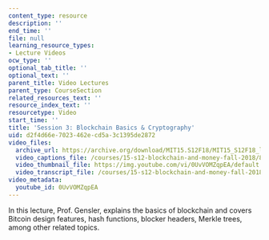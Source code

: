 ```yaml
---
content_type: resource
description: ''
end_time: ''
file: null
learning_resource_types:
- Lecture Videos
ocw_type: ''
optional_tab_title: ''
optional_text: ''
parent_title: Video Lectures
parent_type: CourseSection
related_resources_text: ''
resource_index_text: ''
resourcetype: Video
start_time: ''
title: 'Session 3: Blockchain Basics & Cryptography'
uid: d2f4d66e-7023-462e-cd5a-3c1395de2872
video_files:
  archive_url: https://archive.org/download/MIT15.S12F18/MIT15_S12F18_lec03_300k.mp4
  video_captions_file: /courses/15-s12-blockchain-and-money-fall-2018/85efa6a54a105e7a86ac67bf2aab224b_0UvVOMZqpEA.vtt
  video_thumbnail_file: https://img.youtube.com/vi/0UvVOMZqpEA/default.jpg
  video_transcript_file: /courses/15-s12-blockchain-and-money-fall-2018/c9f5741bf8daee6e948a3e1d9ea0ca34_0UvVOMZqpEA.pdf
video_metadata:
  youtube_id: 0UvVOMZqpEA
---
```


In this lecture, Prof. Gensler, explains the basics of blockchain and covers Bitcoin design features, hash functions, blocker headers, Merkle trees, among other related topics.



